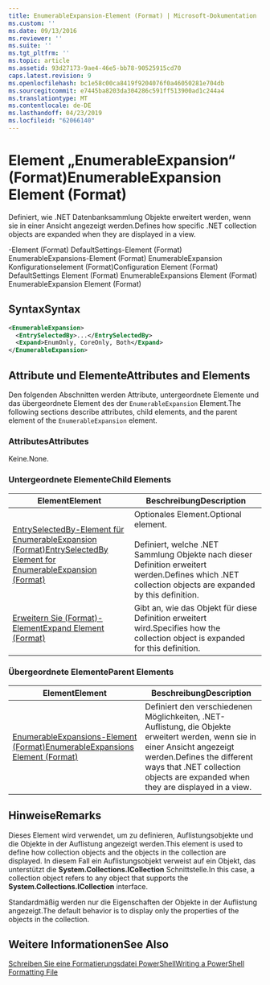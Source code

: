 ```yaml
---
title: EnumerableExpansion-Element (Format) | Microsoft-Dokumentation
ms.custom: ''
ms.date: 09/13/2016
ms.reviewer: ''
ms.suite: ''
ms.tgt_pltfrm: ''
ms.topic: article
ms.assetid: 93d27173-9ae4-46e5-bb78-90525915cd70
caps.latest.revision: 9
ms.openlocfilehash: bc1e58c00ca8419f9204076f0a46050281e704db
ms.sourcegitcommit: e7445ba8203da304286c591ff513900ad1c244a4
ms.translationtype: MT
ms.contentlocale: de-DE
ms.lasthandoff: 04/23/2019
ms.locfileid: "62066140"
---
```

# <a name="enumerableexpansion-element-format"></a><span data-ttu-id="176c8-102">Element „EnumerableExpansion“ (Format)</span><span class="sxs-lookup"><span data-stu-id="176c8-102">EnumerableExpansion Element (Format)</span></span>

<span data-ttu-id="176c8-103">Definiert, wie .NET Datenbanksammlung Objekte erweitert werden, wenn sie in einer Ansicht angezeigt werden.</span><span class="sxs-lookup"><span data-stu-id="176c8-103">Defines how specific .NET collection objects are expanded when they are displayed in a view.</span></span>

<span data-ttu-id="176c8-104">-Element (Format) DefaultSettings-Element (Format) EnumerableExpansions-Element (Format) EnumerableExpansion Konfigurationselement (Format)</span><span class="sxs-lookup"><span data-stu-id="176c8-104">Configuration Element (Format) DefaultSettings Element (Format) EnumerableExpansions Element (Format) EnumerableExpansion Element (Format)</span></span>

## <a name="syntax"></a><span data-ttu-id="176c8-105">Syntax</span><span class="sxs-lookup"><span data-stu-id="176c8-105">Syntax</span></span>

```xml
<EnumerableExpansion>
  <EntrySelectedBy>...</EntrySelectedBy>
  <Expand>EnumOnly, CoreOnly, Both</Expand>
</EnumerableExpansion>
```

## <a name="attributes-and-elements"></a><span data-ttu-id="176c8-106">Attribute und Elemente</span><span class="sxs-lookup"><span data-stu-id="176c8-106">Attributes and Elements</span></span>

<span data-ttu-id="176c8-107">Den folgenden Abschnitten werden Attribute, untergeordnete Elemente und das übergeordnete Element des der `EnumerableExpansion` Element.</span><span class="sxs-lookup"><span data-stu-id="176c8-107">The following sections describe attributes, child elements, and the parent element of the `EnumerableExpansion` element.</span></span>

### <a name="attributes"></a><span data-ttu-id="176c8-108">Attributes</span><span class="sxs-lookup"><span data-stu-id="176c8-108">Attributes</span></span>

<span data-ttu-id="176c8-109">Keine.</span><span class="sxs-lookup"><span data-stu-id="176c8-109">None.</span></span>

### <a name="child-elements"></a><span data-ttu-id="176c8-110">Untergeordnete Elemente</span><span class="sxs-lookup"><span data-stu-id="176c8-110">Child Elements</span></span>

|<span data-ttu-id="176c8-111">Element</span><span class="sxs-lookup"><span data-stu-id="176c8-111">Element</span></span>|<span data-ttu-id="176c8-112">Beschreibung</span><span class="sxs-lookup"><span data-stu-id="176c8-112">Description</span></span>|
|-------------|-----------------|
|[<span data-ttu-id="176c8-113">EntrySelectedBy-Element für EnumerableExpansion (Format)</span><span class="sxs-lookup"><span data-stu-id="176c8-113">EntrySelectedBy Element for EnumerableExpansion (Format)</span></span>](./entryselectedby-element-for-enumerableexpansion-format.md)|<span data-ttu-id="176c8-114">Optionales Element.</span><span class="sxs-lookup"><span data-stu-id="176c8-114">Optional element.</span></span><br /><br /> <span data-ttu-id="176c8-115">Definiert, welche .NET Sammlung Objekte nach dieser Definition erweitert werden.</span><span class="sxs-lookup"><span data-stu-id="176c8-115">Defines which .NET collection objects are expanded by this definition.</span></span>|
|[<span data-ttu-id="176c8-116">Erweitern Sie (Format)-Element</span><span class="sxs-lookup"><span data-stu-id="176c8-116">Expand Element (Format)</span></span>](./expand-element-format.md)|<span data-ttu-id="176c8-117">Gibt an, wie das Objekt für diese Definition erweitert wird.</span><span class="sxs-lookup"><span data-stu-id="176c8-117">Specifies how the collection object is expanded for this definition.</span></span>|

### <a name="parent-elements"></a><span data-ttu-id="176c8-118">Übergeordnete Elemente</span><span class="sxs-lookup"><span data-stu-id="176c8-118">Parent Elements</span></span>

|<span data-ttu-id="176c8-119">Element</span><span class="sxs-lookup"><span data-stu-id="176c8-119">Element</span></span>|<span data-ttu-id="176c8-120">Beschreibung</span><span class="sxs-lookup"><span data-stu-id="176c8-120">Description</span></span>|
|-------------|-----------------|
|[<span data-ttu-id="176c8-121">EnumerableExpansions-Element (Format)</span><span class="sxs-lookup"><span data-stu-id="176c8-121">EnumerableExpansions Element (Format)</span></span>](./enumerableexpansions-element-format.md)|<span data-ttu-id="176c8-122">Definiert den verschiedenen Möglichkeiten, .NET-Auflistung, die Objekte erweitert werden, wenn sie in einer Ansicht angezeigt werden.</span><span class="sxs-lookup"><span data-stu-id="176c8-122">Defines the different ways that .NET collection objects are expanded when they are displayed in a view.</span></span>|

## <a name="remarks"></a><span data-ttu-id="176c8-123">Hinweise</span><span class="sxs-lookup"><span data-stu-id="176c8-123">Remarks</span></span>

<span data-ttu-id="176c8-124">Dieses Element wird verwendet, um zu definieren, Auflistungsobjekte und die Objekte in der Auflistung angezeigt werden.</span><span class="sxs-lookup"><span data-stu-id="176c8-124">This element is used to define how collection objects and the objects in the collection are displayed.</span></span> <span data-ttu-id="176c8-125">In diesem Fall ein Auflistungsobjekt verweist auf ein Objekt, das unterstützt die **System.Collections.ICollection** Schnittstelle.</span><span class="sxs-lookup"><span data-stu-id="176c8-125">In this case, a collection object refers to any object that supports the  **System.Collections.ICollection** interface.</span></span>

<span data-ttu-id="176c8-126">Standardmäßig werden nur die Eigenschaften der Objekte in der Auflistung angezeigt.</span><span class="sxs-lookup"><span data-stu-id="176c8-126">The default behavior is to display only the properties of the objects in the collection.</span></span>

## <a name="see-also"></a><span data-ttu-id="176c8-127">Weitere Informationen</span><span class="sxs-lookup"><span data-stu-id="176c8-127">See Also</span></span>

[<span data-ttu-id="176c8-128">Schreiben Sie eine Formatierungsdatei PowerShell</span><span class="sxs-lookup"><span data-stu-id="176c8-128">Writing a PowerShell Formatting File</span></span>](./writing-a-powershell-formatting-file.md)
